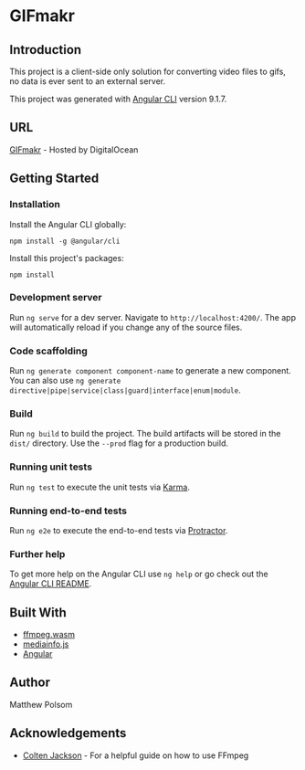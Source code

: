 # GIFmakr

## Introduction

This project is a client-side only solution for converting video files to gifs, no data is ever sent to an external server.

This project was generated with [Angular CLI](https://github.com/angular/angular-cli) version 9.1.7.

## URL

[GIFmakr](https://gifmakr-d3omv.ondigitalocean.app/) - Hosted by DigitalOcean

## Getting Started

### Installation

Install the Angular CLI globally:

`npm install -g @angular/cli`

Install this project's packages:

`npm install`

### Development server

Run `ng serve` for a dev server. Navigate to `http://localhost:4200/`. The app will automatically reload if you change any of the source files.

### Code scaffolding

Run `ng generate component component-name` to generate a new component. You can also use `ng generate directive|pipe|service|class|guard|interface|enum|module`.

### Build

Run `ng build` to build the project. The build artifacts will be stored in the `dist/` directory. Use the `--prod` flag for a production build.

### Running unit tests

Run `ng test` to execute the unit tests via [Karma](https://karma-runner.github.io).

### Running end-to-end tests

Run `ng e2e` to execute the end-to-end tests via [Protractor](http://www.protractortest.org/).

### Further help

To get more help on the Angular CLI use `ng help` or go check out the [Angular CLI README](https://github.com/angular/angular-cli/blob/master/README.md).

## Built With

- [ffmpeg.wasm](https://github.com/ffmpegwasm/ffmpeg.wasm)
- [mediainfo.js](https://github.com/buzz/mediainfo.js)
- [Angular](https://angular.io/)

## Author

Matthew Polsom

## Acknowledgements

- [Colten Jackson](https://medium.com/@colten_jackson/doing-the-gif-thing-on-debian-82b9760a8483) - For a helpful guide on how to use FFmpeg
